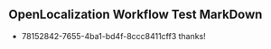 ## OpenLocalization Workflow Test MarkDown
* 78152842-7655-4ba1-bd4f-8ccc8411cff3 thanks!

<!--HONumber=Jul16_HO4-->


